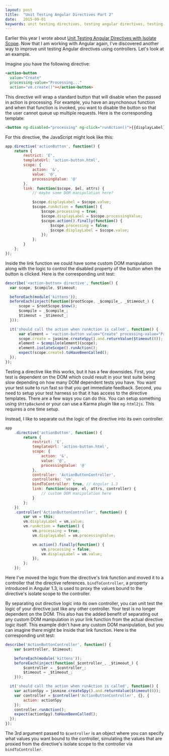 ```yaml
---
layout: post
title:  "Unit Testing Angular Directives Part 2"
date:   2015-09-01
keywords: unit testing directives, testing angular directives, testing directive controllers, unit testing angular, unit testing isolate scope directives, testing isolate scope, angular components, unit testing angular components
---
```


Earlier this year I wrote about [Unit Testing Angular Directives with Isolate Scope](/2015/02/12/unit-testing-angular-directives.html). Now that I am working with Angular again, I've discovered another way to improve unit testing Angular directives using controllers. Let's look at an example.

Imagine you have the following directive:

```html
<action-button 
  value="Create" 
  processing-value="Processing..." 
  action="vm.create()"></action-button>
```

This directive will wrap a standard button that will disable when the passed in action is processing. For example, you have an asynchonous function and when that function is invoked, you want to disable the button so that the user cannot queue up multiple requests. Here is the corresponding template:

```html
<button ng-disabled="processing" ng-click="runAction()">{{displayLabel}}</button>
```

For this directive, the JavaScript might look like this:

```js
app.directive('actionButton', function() {
	return {
		restrict: 'E',
		templateUrl: 'action-button.html',
		scope: {
			action: '&',
			value: '@',
			processingValue: '@'
		},
		link: function($scope, $el, attrs) {
			// maybe some DOM manipulation here?

			$scope.displayLabel = $scope.value; 
			$scope.runAction = function() {
				$scope.processing = true;
				$scope.displayLabel = $scope.processingValue; 
				$scope.action().finally(function() {
					$scope.processing = false;
					$scope.displayLabel = $scope.value; 
				});
			};
		}
	};
});
```

Inside the link function we could have some custom DOM manipulation along with the logic to control the disabled property of the button when the button is clicked. Here is the corresponding unit test:

```js
describe('<action-button> directive', function() {
  var scope, $compile, $timeout;

  beforeEach(module('kittens'));
  beforeEach(inject(function($rootScope, _$compile_, _$timeout_) {
      scope = $rootScope.$new();
      $compile = _$compile_;
      $timeout = _$timeout_;
  }));

  it('should call the action when runAction is called', function() {
      var element = '<action-button value="Create" processing-value="Processing..." action="create()"></action-button>';
      scope.create = jasmine.createSpy().and.returnValue($timeout(0));
      element = $compile(element)(scope);
      element.isolateScope().runAction();
      expect(scope.create).toHaveBeenCalled();
  });
});
```

Testing a directive like this works, but it has a few downsides. First, your test is dependent on the DOM which could result in your test suite being slow depending on how many DOM dependent tests you have. You want your test suite to run fast so that you get immediate feedback. Second, you need to setup your test harness so that it has access to the directive templates. There are a few ways you can do this. You can setup something using `$httpBackend` or your can use a Karma plugin like `ng-html2js`. This requires a one time setup.

Instead, I like to separate out the logic of the directive into its own controller.

```js
app
	.directive('actionButton', function() {
		return {
			restrict: 'E',
			templateUrl: 'action-button.html',
			scope: {
				action: '&',
				value: '@',
				processingValue: '@'
			},
			controller: 'ActionButtonController',
			controllerAs: 'vm',
			bindToController: true, // Angular 1.3
			link: function(scope, el, attrs, controller) {
				// custom DOM manipulation here
			}
		};
	})
	.controller('ActionButtonController', function() {
		var vm = this;
		vm.displayLabel = vm.value;
		vm.runAction = function() {
			vm.processing = true;
			vm.displayLabel = vm.processingValue;

			vm.action().finally(function() {
				vm.processing = false;
				vm.displayLabel = vm.value;
			});
		};
	});
```

Here I've moved the logic from the directive's link function and moved it to a controller that the directive references. `bindToController`, a property introduced in Angular 1.3, is used to proxy the values bound to the directive's isolate scope to the controller.

By separating out directive logic into its own controller, you can unit test the logic of your directive just like any other controller. Your test is no longer dependent on the DOM. This also has the added benefit of separating out any custom DOM manipulation in your link function from the actual directive logic itself. This example didn't have any custom DOM manipulation, but you can imagine there might be inside that link function. Here is the corresponding unit test:

```js
describe('ActionButtonController', function() {
	var $controller, $timeout;

	beforeEach(module('kittens'));
	beforeEach(inject(function(_$controller_, _$timeout_) {
		$controller = _$controller_;
		$timeout = _$timeout_;
	}));

  it('should call the action when runAction is called', function() {
    var actionSpy = jasmine.createSpy().and.returnValue($timeout(0));
    var controller = $controller('ActionButtonController', {}, {
    	action: actionSpy
    });
    controller.runAction();
    expect(actionSpy).toHaveBeenCalled();
  });
});
```

The 3rd argument passed to `$controller` is an object where you can specify what values you want bound to the controller, simulating the values that are proxied from the directive's isolate scope to the controller via `bindToController`.




